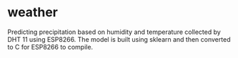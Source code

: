 # weather 
Predicting precipitation based on humidity and temperature collected by DHT 11 using  ESP8266. The model is  built using sklearn and then converted to C for ESP8266 to compile. 


